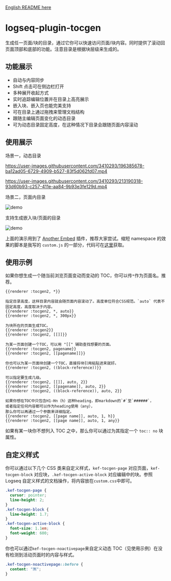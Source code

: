 [English README here](README.en.md)

# logseq-plugin-tocgen

生成任一页面/块的目录，通过它你可以快速访问页面/块内容。同时提供了滚动回页面顶部和底部的功能。注意目录是根据块层级来生成的。

## 功能展示

- 自动与内容同步
- Shift 点击可在侧边栏打开
- 多种展开收起方式
- 实时追踪编辑位置并在目录上高亮展示
- 嵌入块、嵌入页也能完美支持
- 可在目录上通过拖拽来管理文档结构
- 跟随主编辑页面变化的动态目录
- 可为动态目录固定高度，在这种情况下目录会跟随页面内容滚动

## 使用展示

场景一，动态目录

https://user-images.githubusercontent.com/3410293/196385678-ba12ad05-6729-4909-b527-83f5d062fd07.mp4

https://user-images.githubusercontent.com/3410293/213190318-93d60b93-c257-411e-aa84-9b93e3fe129d.mp4

场景二，页面内目录

![demo](demo_inline_toc.gif)

支持生成嵌入块/页面的目录

![demo](demo_embed.gif)

上面的演示用到了 [Another Embed](https://github.com/sethyuan/logseq-plugin-another-embed) 插件，推荐大家尝试。缩短 namespace 的效果的脚本是我写的 `custom.js` 的一部分，代码可在[这里](https://gist.github.com/sethyuan/4ea9ed4305d0145ad565b2128ae6cef4)获取。

## 使用示例

如果你想生成一个随当前浏览页面变动而变动的 TOC，你可以传`*`作为页面名。推荐。

```
{{renderer :tocgen2, *}}

指定目录高度，这样目录内容就会随页面内容滚动了。高度单位符合CSS规范。`auto` 代表不固定高度，高度取决于内容。
{{renderer :tocgen2, *, auto}}
{{renderer :tocgen2, *, 300px}}
```

```
为块所在的页面生成TOC。
{{renderer :tocgen2}}
{{renderer :tocgen2, [[]]}}

为某一页面创建一个TOC，可以用 "[[" 辅助查找想要的页面。
{{renderer :tocgen2, pagename}}
{{renderer :tocgen2, [[pagename]]}}

你也可以为某一页面块创建一个TOC，直接将块引用粘贴进来就好。
{{renderer :tocgen2, ((block-reference))}}

可以指定要生成几级。
{{renderer :tocgen2, [[]], auto, 2}}
{{renderer :tocgen2, [[pagename]], auto, 2}}
{{renderer :tocgen2, ((block-reference)), auto, 2}}

如果你想在TOC中只包含H1-Hn（h）这种heading，即markdown的`#`至`######`，
或者指定任何内容都可以作为heading使用（any），
那么你可以再通过一个参数来详细指定。
{{renderer :tocgen2, [[page name]], auto, 1, h}}
{{renderer :tocgen2, [[page name]], auto, 1, any}}
```

如果有某一块你不想列入 TOC 之中，那么你可以通过为其指定一个 `toc:: no` 块属性。

## 自定义样式

你可以通过以下几个 CSS 类来自定义样式，`kef-tocgen-page` 对应页面，`kef-tocgen-block` 对应块，`.kef-tocgen-active-block` 对应编辑中的块。参照 Logseq 自定义样式的文档操作，将内容放在`custom.css`中即可。

```css
.kef-tocgen-page {
  cursor: pointer;
  line-height: 2;
}
.kef-tocgen-block {
  line-height: 1.7;
}
.kef-tocgen-active-block {
  font-size: 1.1em;
  font-weight: 600;
}
```

你也可以通过`kef-tocgen-noactivepage`来自定义动态 TOC（见使用示例）在没有检测到活动页面时的内容与样式。

```css
.kef-tocgen-noactivepage::before {
  content: "🈚️";
}
```
